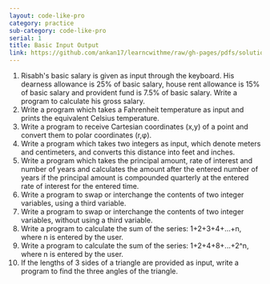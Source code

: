 ```yaml
---
layout: code-like-pro
category: practice
sub-category: code-like-pro
serial: 1
title: Basic Input Output
link: https://github.com/ankan17/learncwithme/raw/gh-pages/pdfs/solution_basic_input_output.pdf
---
```


1. Risabh's basic salary is given as input through the keyboard. His dearness allowance is 25% of basic salary, house rent allowance is 15% of basic salary and provident fund is 7.5% of basic salary. Write a program to calculate his gross salary.
2. Write a program which takes a Fahrenheit temperature as input and prints the equivalent Celsius temperature.
3. Write a program to receive Cartesian coordinates (x,y) of a point and convert them to polar coordinates (r,φ).
4. Write a program which takes two integers as input, which denote meters and centimeters, and converts this distance into feet and inches.
5. Write a program which takes the principal amount, rate of interest and number of years and calculates the amount after the entered number of years if the principal amount is compounded quarterly at the entered rate of interest for the entered time.
6. Write a program to swap or interchange the contents of two integer variables, using a third variable.
7. Write a program to swap or interchange the contents of two integer variables, without using a third variable.
8. Write a program to calculate the sum of the series: 1+2+3+4+...+n, where n is entered by the user.
9. Write a program to calculate the sum of the series: 1+2+4+8+...+2^n, where n is entered by the user.
10. If the lengths of 3 sides of a triangle are provided as input, write a program to find the three angles of the triangle.
